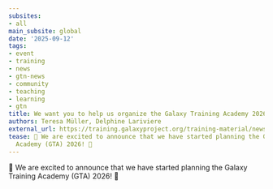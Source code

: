 ```yaml
---
subsites:
- all
main_subsite: global
date: '2025-09-12'
tags:
- event
- training
- news
- gtn-news
- community
- teaching
- learning
- gtn
title: We want you to help us organize the Galaxy Training Academy 2026
authors: Teresa Müller, Delphine Lariviere
external_url: https://training.galaxyproject.org/training-material/news/2025/09/12/gta-orga-2026.html
tease: 🎉 We are excited to announce that we have started planning the Galaxy Training
  Academy (GTA) 2026! 🎉
---
```

🎉 We are excited to announce that we have started planning the Galaxy Training Academy (GTA) 2026! 🎉
